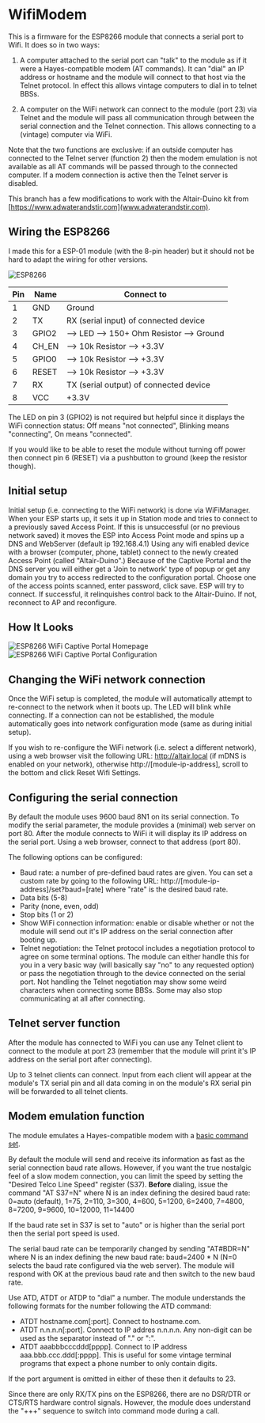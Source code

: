 # WifiModem

This is a firmware for the ESP8266 module that connects a serial port to Wifi.
It does so in two ways:

1) A computer attached to the serial port can "talk" to the module as if it
   were a Hayes-compatible modem (AT commands).  It can "dial" an IP address
   or hostname and the module will connect to that host via the Telnet protocol.
   In effect this allows vintage computers to dial in to telnet BBSs.
   
2) A computer on the WiFi network can connect to the module (port 23) via Telnet
   and the module will pass all communication through between the serial connection
   and the Telnet connection. This allows connecting to a (vintage) computer via WiFi.

Note that the two functions are exclusive: if an outside computer has connected
to the Telnet server (function 2) then the modem emulation is not available as 
all AT commands will be passed through to the connected computer. If a modem
connection is active then the Telnet server is disabled.

This branch has a few modifications to work with the Altair-Duino kit from [https://www.adwaterandstir.com](www.adwaterandstir.com).

## Wiring the ESP8266

I made this for a ESP-01 module (with the 8-pin header) but it should not be hard
to adapt the wiring for other versions.

![ESP8266](/images/ESP8266-Pinout.png)

Pin | Name  | Connect to
----|-------|--------------------------
1   | GND   | Ground
2   | TX    | RX (serial input) of connected device
3   | GPIO2 | --> LED --> 150+ Ohm Resistor --> Ground
4   | CH_EN | --> 10k Resistor --> +3.3V
5   | GPIO0 | --> 10k Resistor --> +3.3V
6   | RESET | --> 10k Resistor --> +3.3V
7   | RX    | TX (serial output) of connected device
8   | VCC   | +3.3V

The LED on pin 3 (GPIO2) is not required but helpful since it displays the WiFi
connection status: Off means "not connected", Blinking means "connecting", On means "connected".

If you would like to be able to reset the module without turning off power then
connect pin 6 (RESET) via a pushbutton to ground (keep the resistor though).

## Initial setup

Initial setup (i.e. connecting to the WiFi network) is done via WiFiManager.  When your ESP starts up, 
it sets it up in Station mode and tries to connect to a previously saved Access Point.
If this is unsuccessful (or no previous network saved) it moves the ESP into Access Point 
mode and spins up a DNS and WebServer (default ip 192.168.4.1)  Using any wifi enabled device with a 
browser (computer, phone, tablet) connect to the newly created Access Point (called "Altair-Duino".)
Because of the Captive Portal and the DNS server you will either get a 'Join to network' type of popup 
or get any domain you try to access redirected to the configuration portal.  Choose one of the access points 
scanned, enter password, click save.  ESP will try to connect. If successful, it relinquishes control back to 
the Altair-Duino. If not, reconnect to AP and reconfigure.

## How It Looks
![ESP8266 WiFi Captive Portal Homepage](https://adwaterandstir.com/wp-content/uploads/2021/01/wifimanager1.jpg) ![ESP8266 WiFi Captive Portal Configuration](https://adwaterandstir.com/wp-content/uploads/2021/01/wifimanager2.jpg)

## Changing the WiFi network connection

Once the WiFi setup is completed, the module will automatically attempt to re-connect
to the network when it boots up. The LED will blink while connecting. If a connection
can not be established, the module automatically goes into network configuration mode
(same as during initial setup).

If you wish to re-configure the WiFi network (i.e. select a different network), using a web browser visit
the following URL: http://altair.local (if mDNS is enabled on your network), otherwise http://[module-ip-address], 
scroll to the bottom and click Reset Wifi Settings.

## Configuring the serial connection

By default the module uses 9600 baud 8N1 on its serial connection. To modify the serial
parameter, the module provides a (minimal) web server on port 80. After the module
connects to WiFi it will display its IP address on the serial port. Using a web
browser, connect to that address (port 80).

The following options can be configured:

- Baud rate: a number of pre-defined baud rates are given. You can set a custom
  rate by going to the following URL: http://[module-ip-address]/set?baud=[rate]
  where "rate" is the desired baud rate.
- Data bits (5-8)
- Parity (none, even, odd)
- Stop bits (1 or 2)
- Show WiFi connection information: enable or disable whether or not the module
  will send out it's IP address on the serial connection after booting up.
- Telnet negotiation: the Telnet protocol includes a negotiation protocol to
  agree on some terminal options. The module can either handle this for you
  in a very basic way (will basically say "no" to any requested option) or pass
  the negotiation through to the device connected on the serial port.
  Not handling the Telnet negotiation may show some weird characters when connecting
  some BBSs. Some may also stop communicating at all after connecting.

## Telnet server function

After the module has connected to WiFi you can use any Telnet client to connect
to the module at port 23 (remember that the module will print it's IP address
on the serial port after connecting).

Up to 3 telnet clients can connect. Input from each client will appear at the module's
TX serial pin and all data coming in on the module's RX serial pin will be forwarded
to all telnet clients.

## Modem emulation function

The module emulates a Hayes-compatible modem with a [basic command set](https://en.wikipedia.org/wiki/Hayes_command_set#The_basic_Hayes_command_set). 

By default the module will send and receive its information as fast as the serial
connection baud rate allows. However, if you want the true nostalgic feel of a slow
modem connection, you can limit the speed by setting the "Desired Telco Line Speed"
register (S37). **Before** dialing, issue the command "AT S37=N" where N is an index defining the desired baud rate:
0=auto (default), 1=75, 2=110, 3=300, 4=600, 5=1200, 6=2400, 7=4800, 8=7200, 9=9600, 10=12000, 11=14400

If the baud rate set in S37 is set to "auto" or is higher than the serial port then the 
serial port speed is used. 

The serial baud rate can be temporarily changed by sending "AT#BDR=N" where N is an index
defining the new baud rate: baud=2400 * N (N=0 selects the baud rate configured via the web server). 
The module will respond with OK at the previous baud rate and then switch to the new baud rate.

Use ATD, ATDT or ATDP to "dial" a number. The module understands the following formats for
the number following the ATD command:

- ATDT hostname.com[:port]. Connect to hostname.com. 
- ATDT n.n.n.n[:port]. Connect to IP addres n.n.n.n. 
  Any non-digit can be used as the separator instead of "." or ":".
- ATDT aaabbbcccddd[pppp]. Connect to IP address aaa.bbb.ccc.ddd[:pppp]. This is useful for some
  vintage terminal programs that expect a phone number to only contain digits.

If the port argument is omitted in either of these then it defaults to 23.

Since there are only RX/TX pins on the ESP8266, there are no DSR/DTR or CTS/RTS 
hardware control signals. However, the module does understand the "+++" sequence to switch
into command mode during a call.
